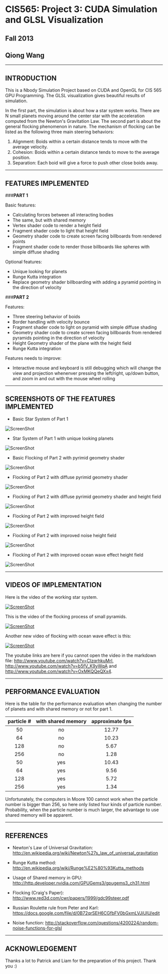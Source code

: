 CIS565: Project 3: CUDA Simulation and GLSL Visualization
===
Fall 2013
---
Qiong Wang
---

-------------------------------------------------------------------------------
INTRODUCTION
-------------------------------------------------------------------------------
This is a Nbody Simulation Project based on CUDA and OpenGL for CIS 565 GPU Programming. The GLSL visualization gives beautiful results of simulation.

In the first part, the simulation is about how a star system works. There are N small planets moving around the center star with the acceleration computed from the Newton's Gravitation Law. 
The second part is about the general flocking phenomenon in nature. The mechanism of flocking can be listed as the following three main steering behaviors:

1. Alignment: Boids within a certain distance tends to move with the average velocity.
2. Cohesion: Boids within a certain distance tends to move to the average position.
3. Separation: Each boid will give a force to push other close boids away.

-------------------------------------------------------------------------------
FEATURES IMPLEMENTED
-------------------------------------------------------------------------------
###**PART 1**

Basic features:

* Calculating forces between all interacting bodies
* The same, but with shared memory
* Vertex shader code to render a height field
* Fragment shader code to light that height field
* Geometry shader code to create screen facing billboards from rendered points
* Fragment shader code to render those billboards like spheres with simple diffuse shading


Optional features:

* Unique looking for planets
* Runge Kutta integration
* Replace geometry shader billboarding with adding a pyramid pointing in the direction of velocity

###**PART 2**

Features:

* Three steering behavior of boids
* Border handling with velocity bounce
* Fragment shader code to light on pyramid with simple diffuse shading
* Geometry shader code to create screen facing billboards from rendered pyramids pointing in the direction of velocity
* Height Geometry shader of the plane with the height field
* Runge Kutta integration

Features needs to improve:
* Interactive mouse and keyboard is still debugging which will change the view and projection whenenver pressing the left/right, up/down button,
and zoom in and out with the mouse wheel rolling

-------------------------------------------------------------------------------
SCREENSHOTS OF THE FEATURES IMPLEMENTED
-------------------------------------------------------------------------------
* Basic Star System of Part 1

![ScreenShot](https://raw.github.com/GabriellaQiong/Project3-Simulation/master/p1_10170933.PNG)

* Star System of Part 1 with unique looking planets

![ScreenShot](https://raw.github.com/GabriellaQiong/Project3-Simulation/master/p1_10201235.PNG)

* Basic Flocking of Part 2 with pyrimid geometry shader

![ScreenShot](https://raw.github.com/GabriellaQiong/Project3-Simulation/master/p2_10201549.PNG)

* Flocking of Part 2 with diffuse pyrimid geometry shader

![ScreenShot](https://raw.github.com/GabriellaQiong/Project3-Simulation/master/p2_10201550.PNG)

* Flocking of Part 2 with diffuse pyrimid geometry shader and height field

![ScreenShot](https://raw.github.com/GabriellaQiong/Project3-Simulation/master/p2_10201551.PNG)

* Flocking of Part 2 with improved height field

![ScreenShot](https://raw.github.com/GabriellaQiong/Project3-Simulation/master/p2_10221055.PNG)

* Flocking of Part 2 with improved noise height field

![ScreenShot](https://raw.github.com/GabriellaQiong/Project3-Simulation/master/p2_10220903.PNG)

* Flocking of Part 2 with improved ocean wave effect height field

![ScreenShot](https://raw.github.com/GabriellaQiong/Project3-Simulation/master/p2_10221144.PNG)


-------------------------------------------------------------------------------
VIDEOS OF IMPLEMENTATION
-------------------------------------------------------------------------------

Here is the video of the working star system.

[![ScreenShot](https://raw.github.com/GabriellaQiong/Project3-Simulation/master/VideoScreenShot1.PNG)](http://www.youtube.com/watch?v=CIzqrhkuMrI)


This is the video of the flocking process of small pyramids.

[![ScreenShot](https://raw.github.com/GabriellaQiong/Project3-Simulation/master/VideoScreenShot2.PNG)](http://www.youtube.com/watch?v=b5fV_K9yWqA)

Another new video of flocking with ocean wave effect is this:

[![ScreenShot](https://raw.github.com/GabriellaQiong/Project3-Simulation/master/IMG_1985.PNG)](http://www.youtube.com/watch?v=OxMKQQeQXx4)

The youtube links are here if you cannot open the video in the markdown file: http://www.youtube.com/watch?v=CIzqrhkuMrI, http://www.youtube.com/watch?v=b5fV_K9yWqA and http://www.youtube.com/watch?v=OxMKQQeQXx4.

-------------------------------------------------------------------------------
PERFORMANCE EVALUATION
-------------------------------------------------------------------------------
Here is the table for the performance evaluation when changing the number of planets and with shared memory or not for part 1. 

| particle #|with shared memory |  approximate fps  |
|:---------:|:-----------------:|:-----------------:|
|    50     |         no        |       12.77       |
|    64     |         no        |       10.23       |
|   128     |         no        |       5.67        |
|   256     |         no        |       1.28        |
|    50     |        yes        |       10.43       |
|    64     |        yes        |       9.56        |
|   128     |        yes        |       5.72        |
|   256     |        yes        |       1.34        |

Unfortunately, the computers in Moore 100 cannot work when the particle number is bigger than 256, so here only listed four kinds of particle number. Probability, when the particle number is much larger,
the advantage to use shared memory will be apparent. 

-------------------------------------------------------------------------------
REFERENCES
-------------------------------------------------------------------------------
* Newton's Law of Universal Gravitation: http://en.wikipedia.org/wiki/Newton%27s_law_of_universal_gravitation

* Runge Kutta method: http://en.wikipedia.org/wiki/Runge%E2%80%93Kutta_methods
 
* Usage of Shared memory in GPU: http://http.developer.nvidia.com/GPUGems3/gpugems3_ch31.html

* Flocking (Craig's Paper): http://www.red3d.com/cwr/papers/1999/gdc99steer.pdf

* Russian Roulette rule from Peter and Karl: https://docs.google.com/file/d/0B72qrSEH6CGfbFV0bGxmLVJiUlU/edit

* Noise function: http://stackoverflow.com/questions/4200224/random-noise-functions-for-glsl

-------------------------------------------------------------------------------
ACKNOWLEDGEMENT
-------------------------------------------------------------------------------
Thanks a lot to Patrick and Liam for the preparation of this project. Thank you :)
